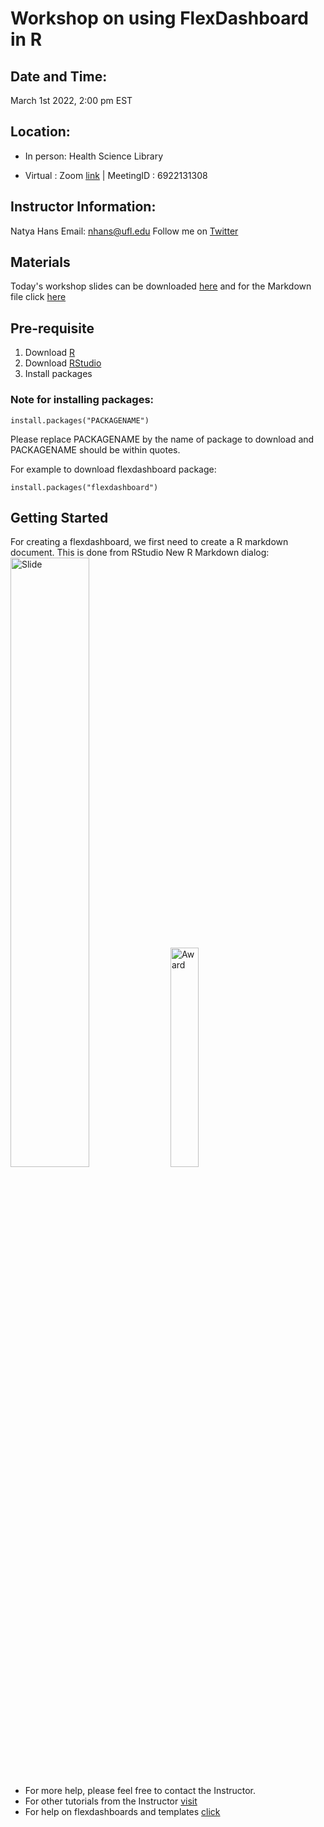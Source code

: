 # Workshop on using FlexDashboard in R  

## Date and Time: 
March 1st 2022, 2:00 pm EST 

## Location: 
- In person: Health Science Library 

- Virtual : Zoom [link](https://ufl.zoom.us/j/6922131308) | MeetingID : 6922131308

## Instructor Information:
Natya Hans
Email: nhans@ufl.edu
Follow me on [Twitter](https://twitter.com/HansNatya)

## Materials
Today's workshop slides can be downloaded [here]() and for the Markdown file click [here]()

## Pre-requisite
1. Download [R](https://cran.r-project.org/)
2. Download [RStudio](https://www.rstudio.com/products/rstudio/download/#download)
3. Install packages 

### Note for installing packages: 

```
install.packages("PACKAGENAME")
```
Please replace PACKAGENAME by the name of package to download and PACKAGENAME should be within quotes.

For example to download flexdashboard package:

```
install.packages("flexdashboard")
```

## Getting Started
For creating a flexdashboard, we first need to create a R markdown document. This is done from RStudio New R Markdown dialog:
<img src="http://Images/image1.png" alt="Slide" style="width:50%">
<img src="http://NatyaHans.github.io/images/rolemodelaward.jpg" alt="Award" style="width:30%">
- For more help, please feel free to contact the Instructor.
- For other tutorials from the Instructor [visit](https://natyahans.github.io/year-archive/)
- For help on flexdashboards and templates [click](https://pkgs.rstudio.com/flexdashboard/)




<!--- You can use the [editor on GitHub](https://github.com/NatyaHans/Blogs/edit/master/index.md) to maintain and preview the content for your website in Markdown files.

Whenever you commit to this repository, GitHub Pages will run [Jekyll](https://jekyllrb.com/) to rebuild the pages in your site, from the content in your Markdown files.

### Markdown

<>Markdown is a lightweight and easy-to-use syntax for styling your writing. It includes conventions for

```markdown
Syntax highlighted code block

# Header 1
## Header 2
### Header 3

- Bulleted
- List

1. Numbered
2. List

**Bold** and _Italic_ and `Code` text

[Link](url) and ![Image](src)
```

For more details see [GitHub Flavored Markdown](https://guides.github.com/features/mastering-markdown/).

### Jekyll Themes

Your Pages site will use the layout and styles from the Jekyll theme you have selected in your [repository settings](https://github.com/NatyaHans/Blogs/settings). The name of this theme is saved in the Jekyll `_config.yml` configuration file.

### Support or Contact

Having trouble with Pages? Check out our [documentation](https://help.github.com/categories/github-pages-basics/) or [contact support](https://github.com/contact) and we’ll help you sort it out.

--->
